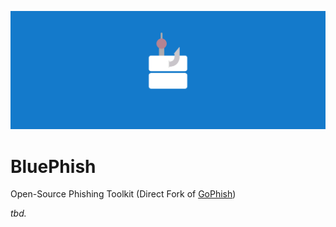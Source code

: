 ![BluePhish Logo Wallpaper](images/bluephish_logo_wallpaper.png)

BluePhish
=======
Open-Source Phishing Toolkit (Direct Fork of [GoPhish](https://github.com/gophish/gophish))

*tbd.*